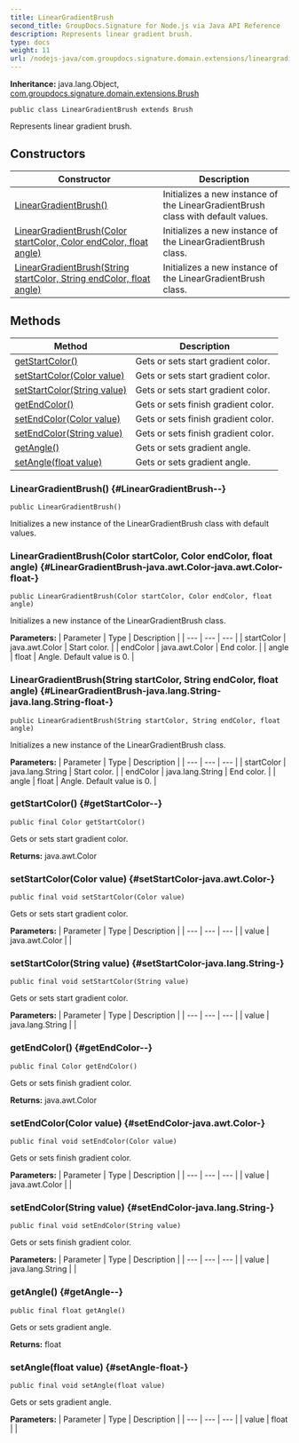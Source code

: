 ```yaml
---
title: LinearGradientBrush
second_title: GroupDocs.Signature for Node.js via Java API Reference
description: Represents linear gradient brush.
type: docs
weight: 11
url: /nodejs-java/com.groupdocs.signature.domain.extensions/lineargradientbrush/
---
```

**Inheritance:**
java.lang.Object, [com.groupdocs.signature.domain.extensions.Brush](../../com.groupdocs.signature.domain.extensions/brush)
```
public class LinearGradientBrush extends Brush
```

Represents linear gradient brush.
## Constructors

| Constructor | Description |
| --- | --- |
| [LinearGradientBrush()](#LinearGradientBrush--) | Initializes a new instance of the LinearGradientBrush class with default values. |
| [LinearGradientBrush(Color startColor, Color endColor, float angle)](#LinearGradientBrush-java.awt.Color-java.awt.Color-float-) | Initializes a new instance of the LinearGradientBrush class. |
| [LinearGradientBrush(String startColor, String endColor, float angle)](#LinearGradientBrush-java.lang.String-java.lang.String-float-) | Initializes a new instance of the LinearGradientBrush class. |
## Methods

| Method | Description |
| --- | --- |
| [getStartColor()](#getStartColor--) | Gets or sets start gradient color. |
| [setStartColor(Color value)](#setStartColor-java.awt.Color-) | Gets or sets start gradient color. |
| [setStartColor(String value)](#setStartColor-java.lang.String-) | Gets or sets start gradient color. |
| [getEndColor()](#getEndColor--) | Gets or sets finish gradient color. |
| [setEndColor(Color value)](#setEndColor-java.awt.Color-) | Gets or sets finish gradient color. |
| [setEndColor(String value)](#setEndColor-java.lang.String-) | Gets or sets finish gradient color. |
| [getAngle()](#getAngle--) | Gets or sets gradient angle. |
| [setAngle(float value)](#setAngle-float-) | Gets or sets gradient angle. |
### LinearGradientBrush() {#LinearGradientBrush--}
```
public LinearGradientBrush()
```


Initializes a new instance of the LinearGradientBrush class with default values.

### LinearGradientBrush(Color startColor, Color endColor, float angle) {#LinearGradientBrush-java.awt.Color-java.awt.Color-float-}
```
public LinearGradientBrush(Color startColor, Color endColor, float angle)
```


Initializes a new instance of the LinearGradientBrush class.

**Parameters:**
| Parameter | Type | Description |
| --- | --- | --- |
| startColor | java.awt.Color | Start color. |
| endColor | java.awt.Color | End color. |
| angle | float | Angle. Default value is 0. |

### LinearGradientBrush(String startColor, String endColor, float angle) {#LinearGradientBrush-java.lang.String-java.lang.String-float-}
```
public LinearGradientBrush(String startColor, String endColor, float angle)
```


Initializes a new instance of the LinearGradientBrush class.

**Parameters:**
| Parameter | Type | Description |
| --- | --- | --- |
| startColor | java.lang.String | Start color. |
| endColor | java.lang.String | End color. |
| angle | float | Angle. Default value is 0. |

### getStartColor() {#getStartColor--}
```
public final Color getStartColor()
```


Gets or sets start gradient color.

**Returns:**
java.awt.Color
### setStartColor(Color value) {#setStartColor-java.awt.Color-}
```
public final void setStartColor(Color value)
```


Gets or sets start gradient color.

**Parameters:**
| Parameter | Type | Description |
| --- | --- | --- |
| value | java.awt.Color |  |

### setStartColor(String value) {#setStartColor-java.lang.String-}
```
public final void setStartColor(String value)
```


Gets or sets start gradient color.

**Parameters:**
| Parameter | Type | Description |
| --- | --- | --- |
| value | java.lang.String |  |

### getEndColor() {#getEndColor--}
```
public final Color getEndColor()
```


Gets or sets finish gradient color.

**Returns:**
java.awt.Color
### setEndColor(Color value) {#setEndColor-java.awt.Color-}
```
public final void setEndColor(Color value)
```


Gets or sets finish gradient color.

**Parameters:**
| Parameter | Type | Description |
| --- | --- | --- |
| value | java.awt.Color |  |

### setEndColor(String value) {#setEndColor-java.lang.String-}
```
public final void setEndColor(String value)
```


Gets or sets finish gradient color.

**Parameters:**
| Parameter | Type | Description |
| --- | --- | --- |
| value | java.lang.String |  |

### getAngle() {#getAngle--}
```
public final float getAngle()
```


Gets or sets gradient angle.

**Returns:**
float
### setAngle(float value) {#setAngle-float-}
```
public final void setAngle(float value)
```


Gets or sets gradient angle.

**Parameters:**
| Parameter | Type | Description |
| --- | --- | --- |
| value | float |  |


